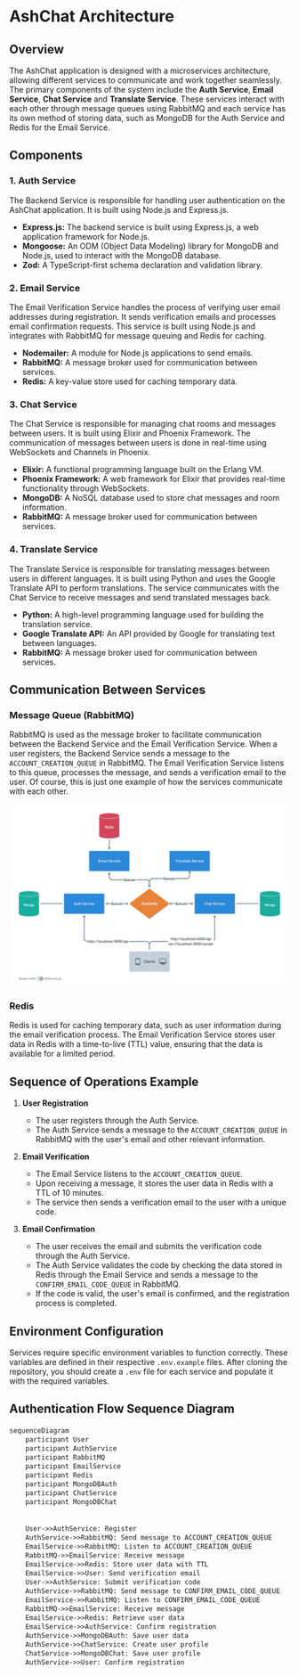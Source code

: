 # AshChat Architecture

## Overview

The AshChat application is designed with a microservices architecture, allowing different services to communicate and work together seamlessly. The primary components of the system include the **Auth Service**, **Email Service**, **Chat Service** and **Translate Service**. These services interact with each other through message queues using RabbitMQ and each service has its own method of storing data, such as MongoDB for the Auth Service and Redis for the Email Service.

## Components

### 1. Auth Service

The Backend Service is responsible for handling user authentication on the AshChat application. It is built using Node.js and Express.js.
- **Express.js:** The backend service is built using Express.js, a web application framework for Node.js.
- **Mongoose:** An ODM (Object Data Modeling) library for MongoDB and Node.js, used to interact with the MongoDB database.
- **Zod:** A TypeScript-first schema declaration and validation library.

### 2. Email Service

The Email Verification Service handles the process of verifying user email addresses during registration. It sends verification emails and processes email confirmation requests. This service is built using Node.js and integrates with RabbitMQ for message queuing and Redis for caching.
- **Nodemailer:** A module for Node.js applications to send emails.
- **RabbitMQ:** A message broker used for communication between services.
- **Redis:** A key-value store used for caching temporary data.

### 3. Chat Service

The Chat Service is responsible for managing chat rooms and messages between users. It is built using Elixir and Phoenix Framework. The communication of messages between users is done in real-time using WebSockets and Channels in Phoenix.
- **Elixir:** A functional programming language built on the Erlang VM.
- **Phoenix Framework:** A web framework for Elixir that provides real-time functionality through WebSockets.
- **MongoDB:** A NoSQL database used to store chat messages and room information.
- **RabbitMQ:** A message broker used for communication between services.

### 4. Translate Service

The Translate Service is responsible for translating messages between users in different languages. It is built using Python and uses the Google Translate API to perform translations. The service communicates with the Chat Service to receive messages and send translated messages back.
- **Python:** A high-level programming language used for building the translation service.
- **Google Translate API:** An API provided by Google for translating text between languages.
- **RabbitMQ:** A message broker used for communication between services.


## Communication Between Services

### Message Queue (RabbitMQ)

RabbitMQ is used as the message broker to facilitate communication between the Backend Service and the Email Verification Service. When a user registers, the Backend Service sends a message to the `ACCOUNT_CREATION_QUEUE` in RabbitMQ. The Email Verification Service listens to this queue, processes the message, and sends a verification email to the user. Of course, this is just one example of how the services communicate with each other.

![RabbitMQ](./assets/image.png)

### Redis

Redis is used for caching temporary data, such as user information during the email verification process. The Email Verification Service stores user data in Redis with a time-to-live (TTL) value, ensuring that the data is available for a limited period.

## Sequence of Operations Example

1. **User Registration**
    - The user registers through the Auth Service.
    - The Auth Service sends a message to the `ACCOUNT_CREATION_QUEUE` in RabbitMQ with the user's email and other relevant information.

2. **Email Verification**
    - The Email Service listens to the `ACCOUNT_CREATION_QUEUE`.
    - Upon receiving a message, it stores the user data in Redis with a TTL of 10 minutes.
    - The service then sends a verification email to the user with a unique code.

3. **Email Confirmation**
    - The user receives the email and submits the verification code through the Auth Service.
    - The Auth Service validates the code by checking the data stored in Redis through the Email Service and sends a message to the `CONFIRM_EMAIL_CODE_QUEUE` in RabbitMQ.
    - If the code is valid, the user's email is confirmed, and the registration process is completed.

## Environment Configuration

Services require specific environment variables to function correctly. These variables are defined in their respective `.env.example` files. After cloning the repository, you should create a `.env` file for each service and populate it with the required variables.

## Authentication Flow Sequence Diagram

```mermaid
sequenceDiagram
    participant User
    participant AuthService
    participant RabbitMQ
    participant EmailService
    participant Redis
    participant MongoDBAuth
    participant ChatService
    participant MongoDBChat


    User->>AuthService: Register
    AuthService->>RabbitMQ: Send message to ACCOUNT_CREATION_QUEUE
    EmailService->>RabbitMQ: Listen to ACCOUNT_CREATION_QUEUE
    RabbitMQ->>EmailService: Receive message
    EmailService->>Redis: Store user data with TTL
    EmailService->>User: Send verification email
    User->>AuthService: Submit verification code
    AuthService->>RabbitMQ: Send message to CONFIRM_EMAIL_CODE_QUEUE
    EmailService->>RabbitMQ: Listen to CONFIRM_EMAIL_CODE_QUEUE
    RabbitMQ->>EmailService: Receive message
    EmailService->>Redis: Retrieve user data
    EmailService->>AuthService: Confirm registration
    AuthService->>MongoDBAuth: Save user data
    AuthService->>ChatService: Create user profile
    ChatService->>MongoDBChat: Save user profile
    AuthService->>User: Confirm registration
```